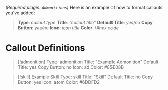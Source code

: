 *(Required plugin: `Admonitions`)*
Here is an example of how to format callouts you've added:
> **Type**: *callout type*
> **Title**: *"callout title"*
> **Default Title**: *yes/no*
> **Copy Button**: *yes/no*
> **Icon**: *icon title*
> **Color**: \\*#hex code*

# Callout Definitions
> [!admonition] 
> Type: admonition
> Title: "Example Admonition"
> Default Title: yes
> Copy Button: no
> Icon: ad
> Color: \#85E08B

> [!skill] Example Skill
> Type: skill
> Title: "Skill"
> Default Title: no
> Copy Button: yes
> Icon: atom
> Color: \#6DDFD2
